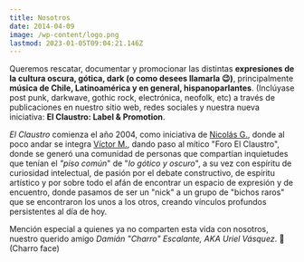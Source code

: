 ```yaml
---
title: Nosotros
date: 2014-04-09
image: /wp-content/logo.png
lastmod: 2023-01-05T09:04:21.146Z
---
```


Queremos rescatar, documentar y promocionar las distintas **expresiones de la cultura oscura, gótica, dark (o como desees llamarla 😉)**, principalmente **música de Chile, Latinoamérica y en general, hispanoparlantes**. (Inclúyase post punk, darkwave, gothic rock, electrónica, neofolk, etc) a través de publicaciones en nuestro sitio web, redes sociales y nuestra nueva iniciativa: **El Claustro: Label & Promotion**.

_El Claustro_ comienza el año 2004, como iniciativa de [Nicolás G.](https://github.com/ngeorger), donde al poco andar se integra [Víctor M.](#), dando paso al mítico "Foro El Claustro", donde se generó una comunidad de personas que compartían inquietudes que tenían el _"piso común_" de "_lo gótico y oscuro_", a su vez con espíritu de curiosidad intelectual, de pasión por el debate constructivo, de espíritu artístico y por sobre todo el afán de encontrar un espacio de expresión y de encuentro, donde pasamos de ser un "nick" a un grupo de "bichos raros" que se encontraron los unos a los otros, creando vínculos profundos persistentes al día de hoy.

Mención especial a quienes ya no comparten esta vida con nosotros, nuestro querido amigo _Damián "Charro" Escalante, AKA Uriel Vásquez_. 🤨 (Charro face)
